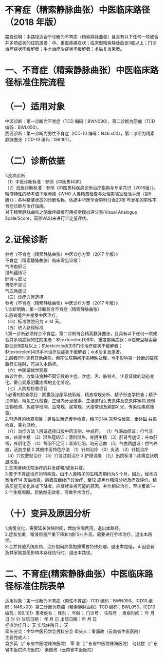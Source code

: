# 不育症（精索静脉曲张）中医临床路径 （2018 年版）  
路径说明：本路径适合于诊断为不育症（精索静脉曲张）且具有以下任何一项或合并多项症状的住院患者：中、重度疼痛症状；临床型精索静脉曲张Ⅱ度以上；门诊治疗症状不缓解者；手术治疗后症状不缓解者；术后复发患者。  
# 一、不育症（精索静脉曲张）中医临床路径标准住院流程  
# （一）适用对象  
中医诊断：第一诊断为不育症（TCD 编码：BWN090），第二诊断为筋瘤（TCD编码：BWL050）。  
西医诊断：第一诊断为男性不育症（ICD-10 编码：N46.x00），第二诊断为精索静脉曲张（ICD-10 编码：I86.101）。  
# （二）诊断依据  
1.疾病诊断  
（1）中医诊断标准：参照《中医男科学》  
（2）西医诊断标准：参照《中国男科疾病诊断治疗指南与专家共识（2016版）》。  
精液特性的参考值下限参照《WHO 人类精液检查与处理实验室检验手册（第5 版）》；各种精液状态的诊断名称，依据中华医学会男科分会2016 年发布的男性不育症诊断与治疗指南。  
对于精索静脉曲张之阴囊疼痛者可用视觉模拟评分表(Visual Analogue  Scale/Score，简称VAS)来进行半定量评估。  
# 2.证候诊断  
参考《不育症（精索静脉曲张）中医诊疗方案（2017 年版）》  
不育症（精索静脉曲张）临床常见证候：  
气滞血瘀证  
湿热蕴结证  
肝肾亏虚证  
肾阳不足证  
气血两虚证  
（三）诊疗方案选择  
参考《不育症（精索静脉曲张）中医诊疗方案（2017 年版）》  
1.诊断明确，第一诊断符合不育症（精索静脉曲张）  
2.患者适合并接受中医治疗。  
（四）标准住院日为${\leqslant}14$ 天。  
（五）进入路径标准  
1.第一诊断必须符合不育症，第二诊断符合精索静脉曲张，且具有以下任何一项或合并多项症状的住院患者：$\textcircled{1}$中、重度疼痛症状；$\circledcirc$临床型精索静脉曲张Ⅱ度及以上；$\textcircled{3}$门诊治疗症状不缓解者；$\textcircled{4}$手术治疗后症状不缓解者；$\circledast$术后复发患者。  
2.患者同时具有其他疾病，但在住院期间不需特殊处理，也不影响第一诊断的临床路径实施时，可进入本路径。  
（六）中医证候学观察  
四诊合参，收集该病种不同证候的主症、次症、舌、脉特点。注意证候的动态变化。重点观察阴囊疼痛的变化情况。  
（七）入院检检查项目  
1.必需的检查项目：阴囊及泌尿系统彩超、精液常规分析、精子形态学检查；精子顶体酶、精浆生化检查、生殖内分泌激素、生殖道相关支原体及衣原体等病 原微生物检测、免疫学检测、血常规、尿常规、大便常规及胸部X 光、传染性疾病筛查。  
2.可选择的检查项目：男性生殖遗传学检查、精子DNA 完整性检查、垂体磁 共振检查、睾丸活检。  
（八）治疗方法 1.辨证选择口服中药汤剂、中成药。 （1）气滞血瘀证：行气活血，益肾生精  （2）湿热蕴结证：清利湿热，育阴生精 （3）肝肾亏虚证：补益肝肾，养阴化瘀 （4）肾阳不足证：温肾壮阳，培元活血 （5）气血两虚证：益气养血，活血生精 2.其他中医特色疗法 （1）针刺治疗 （2）灸法 （3）针挑治疗 （4）穴位敷贴治疗   （5）穴位注射治疗   3.护理调摄  （九）出院标准 1.疼痛症状明显改善。  
2.无需继续住院治疗的并发症和/或合并症。  
3.鉴于不育症治疗的特殊性，由于人类精子的生精周期约为3 个月，因此，经本方案治疗14 天后检查，患者应继续门诊治疗，至12 周再作精液分析及疗效评价。精液质量无变化甚或下降者，应继续查找可能的原因，并作相应治疗，至少覆盖$1\!\sim\!2$ 个生精周期。若依然无效者，可做手术治疗。  
# （十）变异及原因分析  
1.病情变化，需要延长住院时间，增加住院费用，退出本路径。  
2.症状加重，精液质量严重下降和/或FSH 升高，需要进行手术治疗，退出本路径。  
3.合并其他系统疾病，治疗期间病情加重需要特殊处理，退出本路径。 4.因患者及其家属意愿影响本路径执行时，退出本路径。  
# 二、不育症(精索静脉曲张）中医临床路径标准住院表单  
适用对象：第一诊断为不育症（男性不育症）TCD 编码：BWN090、ICD­10 编码：N46.x00）第二诊断为筋瘤（精索静脉曲张）TCD 编码：BWL050、ICD­10 编码：I86.101）患者姓名：        性别：       年龄：       门诊号：         住院号：          发病时间：    年   月   日   时   分  住院日期：    年   月    日  出院日期：年   月    日  
标准治疗日： 天                 实际住院日：    天  
牵头分会：中华中医药学会男科分会 牵头人：秦国政（云南省中医医院）  
主要完成人：  
袁少英（广东省中医院珠海医院） 覃  湛（广东省中医院珠海医院） 何超拔（广东省中医院珠海医院） 秦国政（云南省中医医院）  